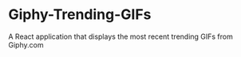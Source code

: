 # Giphy-Trending-GIFs
A React application that displays the most recent trending GIFs from Giphy.com
